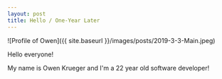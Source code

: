 ```yaml
---
layout: post
title: Hello / One-Year Later
---
```


![Profile of Owen]({{ site.baseurl }}/images/posts/2019-3-3-Main.jpeg)

Hello everyone!

My name is Owen Krueger and I'm a 22 year old software developer!